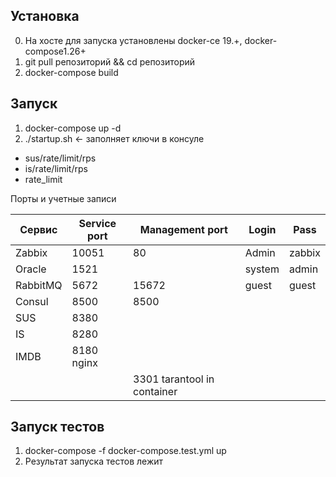 


## Установка
0. На хосте для запуска установлены docker-ce 19.+, docker-compose1.26+
1. git pull репозиторий && cd репозиторий
2. docker-compose build

## Запуск
1. docker-compose up -d
2. ./startup.sh  <- заполняет ключи в консуле
  * sus/rate/limit/rps
  * is/rate/limit/rps
  * rate_limit

Порты и учетные записи

|Сервис  | Service port | Management port | Login | Pass  |
|--------|--------------|-----------------|-------|-------|
|Zabbix  | 10051        | 80              | Admin | zabbix|
|Oracle  | 1521         |                 | system| admin |
|RabbitMQ| 5672         | 15672           | guest | guest |
|Consul  | 8500         | 8500            |       |       |
|SUS     | 8380 | | | |
|IS      | 8280 | | | |
|IMDB    | 8180 nginx  | | | |
|        | | 3301 tarantool in container  |       |       |

## Запуск тестов
1. docker-compose -f docker-compose.test.yml up
2. Результат запуска тестов лежит
